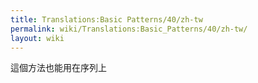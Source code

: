 ```yaml
---
title: Translations:Basic Patterns/40/zh-tw
permalink: wiki/Translations:Basic_Patterns/40/zh-tw/
layout: wiki
---
```


這個方法也能用在序列上
